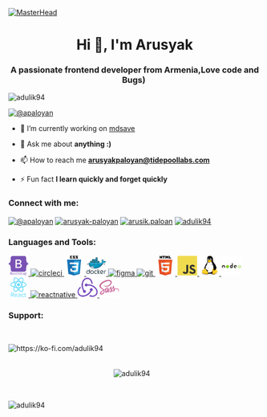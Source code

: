 [![MasterHead](https://mir-s3-cdn-cf.behance.net/project_modules/max_1200/54b6c068097599.5b50bca476b9b.gif)](https://github.com/Adulik94)
<h1 align="center">Hi 👋, I'm Arusyak</h1>
<h3 align="center">A passionate frontend developer from Armenia,Love code and Bugs)
<img src="https://res.cloudinary.com/practicaldev/image/fetch/s--2bZIjPGC--/c_limit%2Cf_auto%2Cfl_progressive%2Cq_66%2Cw_880/https://dev-to-uploads.s3.amazonaws.com/i/d4tvukbt5mra37cvwklk.gif" alt=""Coding width="400"/>
</h3>

<p align="left"> <img src="https://komarev.com/ghpvc/?username=adulik94&label=Profile%20views&color=0e75b6&style=flat" alt="adulik94" /> </p>

<p align="left"> <a href="https://twitter.com/@apaloyan" target="blank"><img src="https://img.shields.io/twitter/follow/@apaloyan?logo=twitter&style=for-the-badge" alt="@apaloyan" /></a> </p>

- 🔭 I’m currently working on [mdsave](https://www.mdsave.com/)

- 💬 Ask me about **anything :)**

- 📫 How to reach me **arusyakpaloyan@tidepoollabs.com**

- ⚡ Fun fact **I learn quickly and forget quickly**

<h3 align="left">Connect with me:</h3>
<p align="left">
<a href="https://twitter.com/@apaloyan" target="blank"><img align="center" src="https://raw.githubusercontent.com/rahuldkjain/github-profile-readme-generator/master/src/images/icons/Social/twitter.svg" alt="@apaloyan" height="30" width="40" /></a>
<a href="https://linkedin.com/in/arusyak-paloyan" target="blank"><img align="center" src="https://raw.githubusercontent.com/rahuldkjain/github-profile-readme-generator/master/src/images/icons/Social/linked-in-alt.svg" alt="arusyak-paloyan" height="30" width="40" /></a>
<a href="https://fb.com/arusik.paloan" target="blank"><img align="center" src="https://raw.githubusercontent.com/rahuldkjain/github-profile-readme-generator/master/src/images/icons/Social/facebook.svg" alt="arusik.paloan" height="30" width="40" /></a>
<a href="https://instagram.com/adulik94" target="blank"><img align="center" src="https://raw.githubusercontent.com/rahuldkjain/github-profile-readme-generator/master/src/images/icons/Social/instagram.svg" alt="adulik94" height="30" width="40" /></a>
</p>

<h3 align="left">Languages and Tools:</h3>
<p align="left"> <a href="https://getbootstrap.com" target="_blank" rel="noreferrer"> <img src="https://raw.githubusercontent.com/devicons/devicon/master/icons/bootstrap/bootstrap-plain-wordmark.svg" alt="bootstrap" width="40" height="40"/> </a> <a href="https://circleci.com" target="_blank" rel="noreferrer"> <img src="https://www.vectorlogo.zone/logos/circleci/circleci-icon.svg" alt="circleci" width="40" height="40"/> </a> <a href="https://www.w3schools.com/css/" target="_blank" rel="noreferrer"> <img src="https://raw.githubusercontent.com/devicons/devicon/master/icons/css3/css3-original-wordmark.svg" alt="css3" width="40" height="40"/> </a>
<a href="https://www.docker.com/" target="_blank" rel="noreferrer"> <img src="https://raw.githubusercontent.com/devicons/devicon/master/icons/docker/docker-original-wordmark.svg" alt="docker" width="40" height="40"/> </a> <a href="https://www.figma.com/" target="_blank" rel="noreferrer"> <img src="https://www.vectorlogo.zone/logos/figma/figma-icon.svg" alt="figma" width="40" height="40"/> </a> <a href="https://git-scm.com/" target="_blank" rel="noreferrer"> <img src="https://www.vectorlogo.zone/logos/git-scm/git-scm-icon.svg" alt="git" width="40" height="40"/> </a> <a href="https://www.w3.org/html/" target="_blank" rel="noreferrer"> <img src="https://raw.githubusercontent.com/devicons/devicon/master/icons/html5/html5-original-wordmark.svg" alt="html5" width="40" height="40"/> </a> <a href="https://developer.mozilla.org/en-US/docs/Web/JavaScript" target="_blank" rel="noreferrer"> <img src="https://raw.githubusercontent.com/devicons/devicon/master/icons/javascript/javascript-original.svg" alt="javascript" width="40" height="40"/> </a> <a href="https://www.linux.org/" target="_blank" rel="noreferrer"> <img src="https://raw.githubusercontent.com/devicons/devicon/master/icons/linux/linux-original.svg" alt="linux" width="40" height="40"/> </a> <a href="https://nodejs.org" target="_blank" rel="noreferrer"> <img src="https://raw.githubusercontent.com/devicons/devicon/master/icons/nodejs/nodejs-original-wordmark.svg" alt="nodejs" width="40" height="40"/> </a> <a href="https://reactjs.org/" target="_blank" rel="noreferrer"> <img src="https://raw.githubusercontent.com/devicons/devicon/master/icons/react/react-original-wordmark.svg" alt="react" width="40" height="40"/> </a> <a href="https://reactnative.dev/" target="_blank" rel="noreferrer"> <img src="https://reactnative.dev/img/header_logo.svg" alt="reactnative" width="40" height="40"/> </a> <a href="https://redux.js.org" target="_blank" rel="noreferrer"> <img src="https://raw.githubusercontent.com/devicons/devicon/master/icons/redux/redux-original.svg" alt="redux" width="40" height="40"/> </a> <a href="https://sass-lang.com" target="_blank" rel="noreferrer"> <img src="https://raw.githubusercontent.com/devicons/devicon/master/icons/sass/sass-original.svg" alt="sass" width="40" height="40"/> </a> </p>

<h3 align="left">Support:</h3> <br>

<p><a href="https://ko-fi.com/https://ko-fi.com/adulik94"> <img align="left" src="https://cdn.ko-fi.com/cdn/kofi3.png?v=3" height="50" width="210" alt="https://ko-fi.com/adulik94" /></a></p><br><br>


<p><img align="center" src="https://github-readme-stats.vercel.app/api/top-langs?username=adulik94&show_icons=true&locale=en&layout=compact" alt="adulik94" /></p><br>

<p><img align="center" src="https://github-readme-streak-stats.herokuapp.com/?user=adulik94&" alt="adulik94" /></p>
